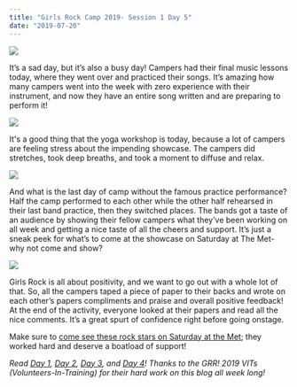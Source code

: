 ```yaml
---
title: "Girls Rock Camp 2019- Session 1 Day 5"
date: "2019-07-20"
---
```


![](/uploads/blogpost/IMG_0480-1-1024x768.jpg)

It’s a sad day, but it’s also a busy day! Campers had their final music lessons today, where they went over and practiced their songs. It’s amazing how many campers went into the week with zero experience with their instrument, and now they have an entire song written and are preparing to perform it!  

![](/uploads/blogpost/IMG_0483-1024x768.jpg)

It's a good thing that the yoga workshop is today, because a lot of campers are feeling stress about the impending showcase. The campers did stretches, took deep breaths, and took a moment to diffuse and relax.  

![](/uploads/blogpost/IMG_0489-1024x768.jpg)

And what is the last day of camp without the famous practice performance? Half the camp performed to each other while the other half rehearsed in their last band practice, then they switched places. The bands got a taste of an audience by showing their fellow campers what they’ve been working on all week and getting a nice taste of all the cheers and support. It’s just a sneak peek for what’s to come at the showcase on Saturday at The Met- why not come and show?  

![](/uploads/blogpost/IMG_0500-1024x768.jpg)

Girls Rock is all about positivity, and we want to go out with a whole lot of that. So, all the campers taped a piece of paper to their backs and wrote on each other’s papers compliments and praise and overall positive feedback! At the end of the activity, everyone looked at their papers and read all the nice comments. It’s a great spurt of confidence right before going onstage.

Make sure to [come see these rock stars on Saturday at the Met](https://www.facebook.com/events/430771250810802/); they worked hard and deserve a boatload of support!

_Read [Day 1](http://girlsrockri.org/girls-rock-camp-2019-session-1-day-1/), [Day 2](http://girlsrockri.org/girls-rock-camp-2019-session-1-day-2/), [Day 3](http://girlsrockri.org/girls-rock-camp-2019-session-1-day-3/), and [Day 4](http://girlsrockri.org/girls-rock-camp-2019-session-1-day-4/)!_ _Thanks to the GRR! 2019 VITs (Volunteers-In-Training) for their hard work on this blog all week long!_
